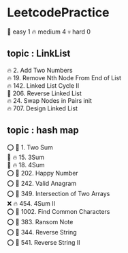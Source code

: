# LeetcodePractice

🎈   easy       1
🔥   medium     4
💀   hard       0

## topic : LinkList

🔥 2. Add Two Numbers  
🔥 19. Remove Nth Node From End of List  
🔥 142. Linked List Cycle II  
🎈 206. Reverse Linked List  
🔥 24. Swap Nodes in Pairs init  
🔥 707. Design Linked List  

## topic : hash map

⭕ 🎈 1. Two Sum  
🚩 🔥 15. 3Sum  
🚩 🔥 18. 4Sum  
⭕ 🎈 202. Happy Number  
⭕ 🎈 242. Valid Anagram  
⭕ 🎈 349. Intersection of Two Arrays  
❌ 🔥 454. 4Sum II  
⭕ 🎈 1002. Find Common Characters  
⭕ 🎈 383. Ransom Note  
⭕ 🎈 344. Reverse String  
⭕ 🎈 541. Reverse String II  
